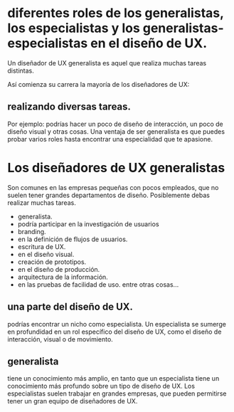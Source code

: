# diferentes roles de los generalistas, los especialistas y los generalistas-especialistas en el diseño de UX. 

Un diseñador de UX generalista es aquel que realiza muchas tareas distintas.

Así comienza su carrera la mayoría de los diseñadores de UX:

## realizando diversas tareas.
Por ejemplo:
podrías hacer un poco de diseño de interacción, un poco de diseño visual y otras cosas.
Una ventaja de ser generalista es que puedes probar varios roles hasta encontrar una especialidad que te apasione. 

# Los diseñadores de UX generalistas
 
Son comunes en las empresas pequeñas con pocos empleados, que no suelen tener grandes departamentos de diseño.
Posiblemente debas realizar muchas tareas.
- generalista.
- podría participar en la investigación de usuarios
- branding.
- en la definición de flujos de usuarios.
- escritura de UX.
- en el diseño visual.
- creación de prototipos.
- en el diseño de producción.
- arquitectura de la información.
- en las pruebas de facilidad de uso.
 entre otras cosas...

##  una parte del diseño de UX.
podrías encontrar un nicho como especialista.
Un especialista se sumerge en profundidad en un rol específico del diseño de UX,
como el diseño de interacción, visual o de movimiento. 

## generalista 
tiene un conocimiento más amplio, en tanto que un especialista
tiene un conocimiento más profundo sobre un tipo de diseño de UX.
Los especialistas suelen trabajar en grandes empresas, que pueden permitirse
tener un gran equipo de diseñadores de UX. 

